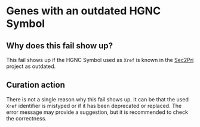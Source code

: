 # Genes with an outdated HGNC Symbol

## Why does this fail show up?

This fail shows up if the HGNC Symbol used as `Xref` is known in the [Sec2Pri](http://github.com/sec2pri/)
project as outdated.

## Curation action

There is not a single reason why this fail shows up. It can be that the used `Xref` identifier
is mistyped or if it has been deprecated or replaced. The error message may provide a suggestion,
but it is recommended to check the correctness.
